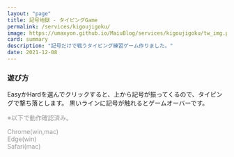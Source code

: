 ```yaml
---
layout: "page"
title: 記号地獄 - タイピングGame
permalink: /services/kigoujigoku/
image: https://umaxyon.github.io/MaiuBlog/services/kigoujigoku/tw_img.png
card: summary
description: "記号だけで戦うタイピング練習ゲーム作りました。"
date: 2021-12-08
---
```




<script type="module" crossorigin src="{{ '/services/kigoujigoku/assets/index.af7dbd45.js' | relative_url }}"></script>
<link rel="modulepreload" href="{{ '/services/kigoujigoku/assets/vendor.f1cc6c9a.js' | relative_url }}">
<link rel="stylesheet" href="{{ '/services/kigoujigoku/assets/index.cd9c0392.css' | relative_url }}">

<div id="kigou_root"></div>

### 遊び方

EasyかHardを選んでクリックすると、上から記号が振ってくるので、タイピングで撃ち落とします。
黒いラインに記号が触れるとゲームオーバーです。


<span style="color: #999">※以下で動作確認済み。</span>

<span style="color: #999">
Chrome(win,mac)<br />
Edge(win)<br />
Safari(mac)<br />
</span>